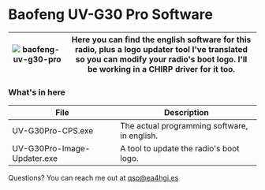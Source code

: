# Baofeng UV-G30 Pro Software

| ![baofeng-uv-g30-pro](https://github.com/ea4hgi/bf-uv-g30-pro/assets/33751804/7afc41ba-063d-4598-a93e-6f745aacf57f) | Here you can find the english software for this radio, plus a logo updater tool I've translated so you can modify your radio's boot logo. I'll be working in a CHIRP driver for it too. |
|--|--|

### What's in here

| File | Description |
|--|--|
|UV-G30Pro-CPS.exe|  The actual programming software, in english.|
|UV-G30Pro-Image-Updater.exe|  A tool to update the radio's boot logo.|

Questions? You can reach me out at qso@ea4hgi.es
